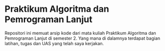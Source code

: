 # Praktikum Algoritma dan Pemrograman Lanjut
Repositori ini memuat arsip kode dari mata kuliah Praktikum Algoritma dan Pemrograman Lanjut di semester 2. Yang mana di dalamnya terdapat bagian latihan, tugas dan UAS yang telah saya kerjakan.

